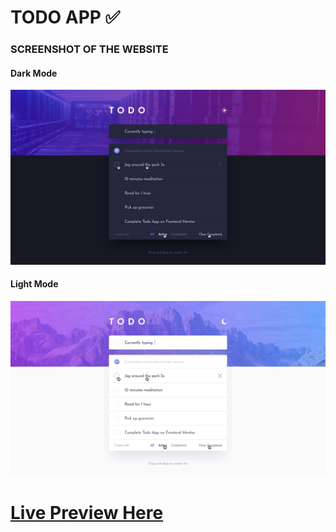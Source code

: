 # TODO APP ✅

### SCREENSHOT OF THE WEBSITE

#### Dark Mode
![Image](images/active-states-dark.jpg "Image")

#### Light Mode
![](images/active-states-light.jpg)

# [Live Preview Here  ](https://eager-noether-0f627d.netlify.app/ "Live Preview Here  ")
